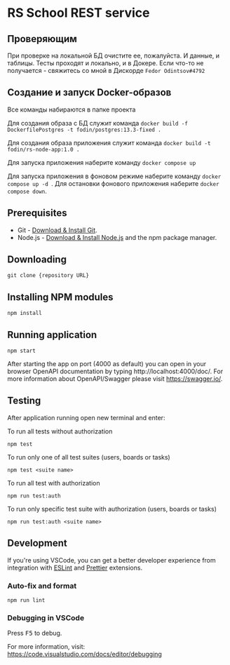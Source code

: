 # RS School REST service

## Проверяющим
При проверке на локальной БД очистите ее, пожалуйста. И данные, и таблицы.
Тесты проходят и локально, и в Докере. Если что-то не получается - свяжитесь со мной в Дискорде ```Fedor Odintsov#4792```

## Создание и запуск Docker-образов
Все команды набираются в папке проекта

Для создания образа с БД служит команда ```docker build -f DockerfilePostgres -t fodin/postgres:13.3-fixed .```

Для создания образа приложения служит команда ```docker build -t fodin/rs-node-app:1.0 .```

Для запуска приложения наберите команду ```docker compose up```

Для запуска приложения в фоновом режиме наберите команду ```docker compose up -d ```. Для остановки фонового приложения наберите ```docker compose down```.

## Prerequisites

- Git - [Download & Install Git](https://git-scm.com/downloads).
- Node.js - [Download & Install Node.js](https://nodejs.org/en/download/) and the npm package manager.

## Downloading

```
git clone {repository URL}
```

## Installing NPM modules

```
npm install
```

## Running application

```
npm start
```

After starting the app on port (4000 as default) you can open
in your browser OpenAPI documentation by typing http://localhost:4000/doc/.
For more information about OpenAPI/Swagger please visit https://swagger.io/.

## Testing

After application running open new terminal and enter:

To run all tests without authorization

```
npm test
```

To run only one of all test suites (users, boards or tasks)

```
npm test <suite name>
```

To run all test with authorization

```
npm run test:auth
```

To run only specific test suite with authorization (users, boards or tasks)

```
npm run test:auth <suite name>
```

## Development

If you're using VSCode, you can get a better developer experience from integration with [ESLint](https://marketplace.visualstudio.com/items?itemName=dbaeumer.vscode-eslint) and [Prettier](https://marketplace.visualstudio.com/items?itemName=esbenp.prettier-vscode) extensions.

### Auto-fix and format

```
npm run lint
```

### Debugging in VSCode

Press <kbd>F5</kbd> to debug.

For more information, visit: https://code.visualstudio.com/docs/editor/debugging
